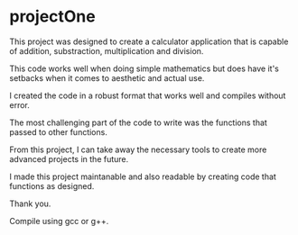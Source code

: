 # projectOne

This project was designed to create a calculator application that is capable of addition, substraction, multiplication and division.

This code works well when doing simple mathematics but does have it's setbacks when it comes to aesthetic and actual use.

I created the code in a robust format that works well and compiles without error.

The most challenging part of the code to write was the functions that passed to other functions.

From this project, I can take away the necessary tools to create more advanced projects in the future. 

I made this project maintanable and also readable by creating code that functions as designed. 

Thank you.

Compile using gcc or g++.
